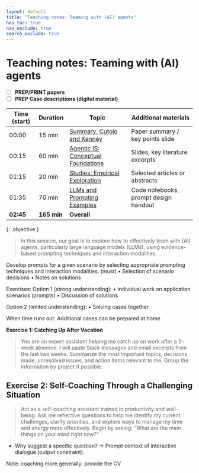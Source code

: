 ```yaml
---
layout: default
title: "Teaching notes: Teaming with (AI) agents"
has_toc: true
nav_exclude: true
search_exclude: true
---
```


# Teaching notes: Teaming with (AI) agents

- [ ] **PREP/PRINT papers**
- [ ] **PREP Case descriptions (digital material)**

| Time (start) | Duration  | Topic                                                                 | Additional materials                    |
|--------------|-----------|------------------------------------------------------------------------|-----------------------------------------|
| 00:00        | 15 min    | [Summary: Cutolo and Kenney](#summary-cutolo-and-kenney)               | Paper summary / key points slide        |
| 00:15        | 60 min    | [Agentic IS: Conceptual Foundations](#agentic-is)                      | Slides, key literature excerpts         |
| 01:15        | 20 min    | [Studies: Empirical Exploration](#studies)                             | Selected articles or abstracts          |
| 01:35        | 70 min    | [LLMs and Prompting Examples](#llms-and-prompting-examples)            | Code notebooks, prompt design handout  |
| **02:45**    | **165 min**| **Overall**                                                           |                                         |

{: .objective }
> In this session, our goal is to explore how to effectively team with (AI) agents, particularly large language models (LLMs), using evidence-based prompting techniques and interaction modalities.


<div class="page-break"></div>


Develop prompts for a given scenario by selecting appropriate prompting techniques and interaction modalities. (must)
    • Selection of scenario decisions
    • Notes on solutions


Exercises:
Option 1 (strong understanding):
    • Individual work on application scenarios (prompts)
    • Discussion of solutions

Option 2 (limited understanding):
    • Solving cases together

When time runs out: Additional cases can be prepared at home


**Exercise 1: Catching Up After Vacation**

> You are an expert assistant helping me catch up on work after a 2-week absence. I will paste Slack messages and email excerpts from the last two weeks. Summarize the most important topics, decisions made, unresolved issues, and action items relevant to me. Group the information by project if possible.

## Exercise 2: Self-Coaching Through a Challenging Situation

> Act as a self-coaching assistant trained in productivity and well-being. Ask me reflective questions to help me identify my current challenges, clarify priorities, and explore ways to manage my time and energy more effectively. Begin by asking: "What are the main things on your mind right now?"

- Why suggest a specific question? -> Prompt context of interactive dialogue (output constraint).

Note: coaching more generally: provide the CV